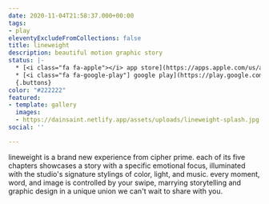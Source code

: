 ```yaml
---
date: 2020-11-04T21:58:37.000+00:00
tags:
- play
eleventyExcludeFromCollections: false
title: lineweight
description: beautiful motion graphic story
status: |-
  * [<i class="fa fa-apple"></i> app store](https://apps.apple.com/us/app/lineweight/id1415191501)
  * [<i class="fa fa-google-play"] google play](https://play.google.com/store/apps/details?id=com.thelabel.android.lineweight)
  {.buttons}
color: "#222222"
featured:
- template: gallery
  images:
  - https://dainsaint.netlify.app/assets/uploads/lineweight-splash.jpg
social: ''

---
```

lineweight is a brand new experience from cipher prime. each of its five chapters showcases a story with a specific emotional focus, illuminated with the studio's signature stylings of color, light, and music. every moment, word, and image is controlled by your swipe, marrying storytelling and graphic design in a unique union we can't wait to share with you.